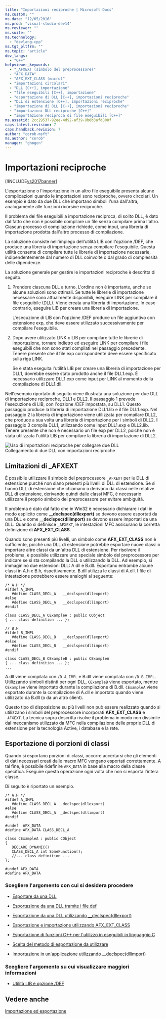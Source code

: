 ```yaml
---
title: "Importazioni reciproche | Microsoft Docs"
ms.custom: ""
ms.date: "12/05/2016"
ms.prod: "visual-studio-dev14"
ms.reviewer: ""
ms.suite: ""
ms.technology: 
  - "devlang-cpp"
ms.tgt_pltfrm: ""
ms.topic: "article"
dev_langs: 
  - "C++"
helpviewer_keywords: 
  - "_AFXEXT (simbolo del preprocessore)"
  - "AFX_DATA"
  - "AFX_EXT_CLASS (macro)"
  - "importazioni circolari"
  - "DLL [C++], importazione"
  - "file eseguibili [C++], importazione"
  - "esportazione di DLL [C++], importazioni reciproche"
  - "DLL di estensione [C++], importazioni reciproche"
  - "importazione di DLL [C++], importazioni reciproche"
  - "importazioni DLL reciproche [C++]"
  - "importazione reciproca di file eseguibili [C++]"
ms.assetid: 2cc29537-92ee-4d92-af39-8b8b3afd808f
caps.latest.revision: 7
caps.handback.revision: 7
author: "corob-msft"
ms.author: "corob"
manager: "ghogen"
---
```

# Importazioni reciproche
[!INCLUDE[vs2017banner](../assembler/inline/includes/vs2017banner.md)]

L'esportazione o l'importazione in un altro file eseguibile presenta alcune complicazioni quando le importazioni sono reciproche, ovvero circolari.  Un esempio è dato da due DLL che importano simboli l'una dall'altra, analogamente alle funzioni ricorsive reciproche.  
  
 Il problema dei file eseguibili a importazione reciproca, di solito DLL, è dato dal fatto che non è possibile compilare un file senza compilare prima l'altro.  Ciascun processo di compilazione richiede, come input, una libreria di importazione prodotta dall'altro processo di compilazione.  
  
 La soluzione consiste nell'impiego dell'utilità LIB con l'opzione \/DEF, che produce una libreria di importazione senza compilare l'eseguibile.  Questa utilità consente di compilare tutte le librerie di importazione necessarie, indipendentemente dal numero di DLL coinvolte o dal grado di complessità delle dipendenze.  
  
 La soluzione generale per gestire le importazioni reciproche è descritta di seguito.  
  
1.  Prendere ciascuna DLL a turno. L'ordine non è importante, anche se alcune soluzioni sono ottimali. Se tutte le librerie di importazione necessarie sono attualmente disponibili, eseguire LINK per compilare il file eseguibile \(DLL\).  Viene creata una libreria di importazione.  In caso contrario, eseguire LIB per creare una libreria di importazione.  
  
     L'esecuzione di LIB con l'opzione \/DEF produce un file aggiuntivo con estensione exp,  che deve essere utilizzato successivamente per compilare l'eseguibile.  
  
2.  Dopo avere utilizzato LINK o LIB per compilare tutte le librerie di importazione, tornare indietro ed eseguire LINK per compilare i file eseguibili che non sono stati compilati nel passaggio precedente.  Tenere presente che il file exp corrispondente deve essere specificato sulla riga LINK.  
  
     Se è stata eseguita l'utilità LIB per creare una libreria di importazione per DLL1, dovrebbe essere stato prodotto anche il file DLL1.exp.  È necessario utilizzare DLL1.exp come input per LINK al momento della compilazione di DLL1.dll.  
  
 Nell'esempio riportato di seguito viene illustrata una soluzione per due DLL di importazione reciproche, DLL1 e DLL2.  Il passaggio 1 prevede l'esecuzione di LIB, con l'opzione \/DEF impostata, su DLL1.  Questo passaggio produce la libreria di importazione DLL1.lib e il file DLL1.exp.  Nel passaggio 2 la libreria di importazione viene utilizzata per compilare DLL2, che produce a sua volta una libreria di importazione per i simboli di DLL2.  Il passaggio 3 compila DLL1, utilizzando come input DLL1.exp e DLL2.lib.  Tenere presente che non è necessario un file exp per DLL2, poiché non è stata utilizzata l'utilità LIB per compilare la libreria di importazione di DLL2.  
  
 ![Uso di importazioni reciproche per collegare due DLL](../build/media/vc37yj1.png "vc37YJ1")  
Collegamento di due DLL con importazioni reciproche  
  
## Limitazioni di \_AFXEXT  
 È possibile utilizzare il simbolo del preprocessore `_AFXEXT` per le DLL di estensione purché non siano presenti più livelli di DLL di estensione.  Se si hanno DLL di estensione che chiamano o derivano da classi nelle relative DLL di estensione, derivando quindi dalle classi MFC, è necessario utilizzare il proprio simbolo del preprocessore per evitare ambiguità.  
  
 Il problema è dato dal fatto che in Win32 è necessario dichiarare i dati in modo esplicito come **\_\_declspec\(dllexport\)** se devono essere esportati da una DLL e come **\_\_declspec\(dllimport\)** se devono essere importati da una DLL.  Quando si definisce `_AFXEXT`, le intestazioni MFC assicurano la corretta definizione di **AFX\_EXT\_CLASS**.  
  
 Quando sono presenti più livelli, un simbolo come **AFX\_EXT\_CLASS** non è sufficiente, poiché una DLL di estensione potrebbe esportare nuove classi o importare altre classi da un'altra DLL di estensione.  Per risolvere il problema, è possibile utilizzare uno speciale simbolo del preprocessore per indicare se si sta compilando la DLL o utilizzando la DLL.  Ad esempio, si immaginino due estensioni DLL: A.dll e B.dll.  Esportano entrambe alcune classi in A.h e B.h, rispettivamente.  B.dll utilizza le classi di A.dll.  I file di intestazione potrebbero essere analoghi al seguente:  
  
```  
/* A.H */  
#ifdef A_IMPL  
   #define CLASS_DECL_A   __declspec(dllexport)  
#else  
   #define CLASS_DECL_A   __declspec(dllimport)  
#endif  
  
class CLASS_DECL_A CExampleA : public CObject  
{ ... class definition ... };  
  
// B.H  
#ifdef B_IMPL  
   #define CLASS_DECL_B   __declspec(dllexport)  
#else  
   #define CLASS_DECL_B   __declspec(dllimport)  
#endif  
  
class CLASS_DECL_B CExampleB : public CExampleA  
{ ... class definition ... };  
...  
```  
  
 A.dll viene compilata con `/D A_IMPL` e B.dll viene compilata con `/D B_IMPL`.  Utilizzando simboli distinti per ogni DLL, `CExampleB` viene esportato, mentre `CExampleA` viene importato durante la compilazione di B.dll.  `CExampleA` viene esportato durante la compilazione di A.dll e importato quando viene utilizzato da B.dll \(o da un altro client\).  
  
 Questo tipo di disposizione su più livelli non può essere realizzato quando si utilizzano i simboli del preprocessore incorporati **AFX\_EXT\_CLASS** e `_AFXEXT`.  La tecnica sopra descritta risolve il problema in modo non dissimile dal meccanismo utilizzato da MFC nella compilazione delle proprie DLL di estensione per la tecnologia Active, i database e la rete.  
  
## Esportazione di porzioni di classi  
 Quando si esportano porzioni di classi, occorre accertarsi che gli elementi di dati necessari creati dalle macro MFC vengano esportati correttamente.  A tal fine, è possibile ridefinire `AFX_DATA` in base alla macro della classe specifica.  Eseguire questa operazione ogni volta che non si esporta l'intera classe.  
  
 Di seguito è riportato un esempio.  
  
```  
/* A.H */  
#ifdef A_IMPL  
   #define CLASS_DECL_A  _declspec(dllexport)  
#else  
   #define CLASS_DECL_A  _declspec(dllimport)  
#endif  
  
#undef  AFX_DATA  
#define AFX_DATA CLASS_DECL_A  
  
class CExampleA : public CObject  
{  
   DECLARE_DYNAMIC()  
   CLASS_DECL_A int SomeFunction();  
   //... class definition ...  
};  
  
#undef AFX_DATA  
#define AFX_DATA  
```  
  
### Scegliere l'argomento con cui si desidera procedere  
  
-   [Esportare da una DLL](../build/exporting-from-a-dll.md)  
  
-   [Esportazione da una DLL tramite i file def](../build/exporting-from-a-dll-using-def-files.md)  
  
-   [Esportazione da una DLL utilizzando \_\_declspec\(dllexport\)](../build/exporting-from-a-dll-using-declspec-dllexport.md)  
  
-   [Esportazione e importazione utilizzando AFX\_EXT\_CLASS](../build/exporting-and-importing-using-afx-ext-class.md)  
  
-   [Esportazione di funzioni C\+\+ per l'utilizzo in eseguibili in linguaggio C](../build/exporting-cpp-functions-for-use-in-c-language-executables.md)  
  
-   [Scelta del metodo di esportazione da utilizzare](../build/determining-which-exporting-method-to-use.md)  
  
-   [Importazione in un'applicazione utilizzando \_\_declspec\(dllimport\)](../build/importing-into-an-application-using-declspec-dllimport.md)  
  
### Scegliere l'argomento su cui visualizzare maggiori informazioni  
  
-   [Utilità LIB e opzione \/DEF](../build/reference/lib-reference.md)  
  
## Vedere anche  
 [Importazione ed esportazione](../build/importing-and-exporting.md)